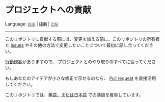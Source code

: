 # プロジェクトへの貢献

Language: [🇬🇧](./CONTRIBUTING.md) | **🇯🇵** | [🇨🇳](./CONTRIBUTING.zh.md)

---

このリポジトリに貢献する際には、変更を加える前に、このリポジトリの所有者と
[Issues](https://github.com/kurone-kito/dantalion-web-demo/issues)
やその他の方法で変更したいことについて最初に話し合ってください。

[行動規範](./CODE_OF_CONDUCT.ja.md)がありますので、
プロジェクトとのやり取りのすべてに従ってください。

もしあなたのアイデアが小さな修正で示せるのなら、
[Pull request](https://github.com/kurone-kito/dantalion-web-demo/pulls)
を直接活用してください。

このリポジトリでは、[英語、または日本語](https://translate.google.com/)
での議論を推奨しています。
